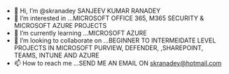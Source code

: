 - 👋 Hi, I’m @skranadey SANJEEV KUMAR RANADEY
- 👀 I’m interested in ...MICROSOFT OFFICE 365, M365 SECURITY & MICROSOFT AZURE PROJECTS
- 🌱 I’m currently learning ...MICROSOFT AZURE
- 💞️ I’m looking to collaborate on ...BEGINNER TO INTERMEIDATE LEVEL PROJECTS IN MICROSOFT PURVIEW, DEFENDER, ,SHAREPOINT, TEAMS, INTUNE AND AZURE 
- 📫 How to reach me ...SEND ME AN EMAIL ON skranadey@hotmail.com

<!---
skranadey/skranadey is a ✨ special ✨ repository because its `README.md` (this file) appears on your GitHub profile.
You can click the Preview link to take a look at your changes.
--->
